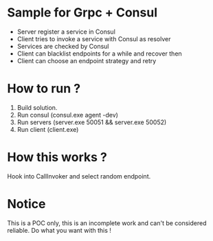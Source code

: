 # Sample for Grpc + Consul

  * Server register a service in Consul
  * Client tries to invoke a service with Consul as resolver
  * Services are checked by Consul
  * Client can blacklist endpoints for a while and recover then
  * Client can choose an endpoint strategy and retry

# How to run ?

  1. Build solution.
  2. Run consul (consul.exe agent -dev)
  3. Run servers (server.exe 50051 && server.exe 50052)
  4. Run client (client.exe)
  
# How this works ?  

Hook into CallInvoker and select random endpoint.

# Notice

This is a POC only, this is an incomplete work and can't be considered reliable.
Do what you want with this !